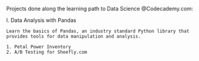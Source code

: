 Projects done along the learning path to Data Science @Codecademy.com:

I. Data Analysis with Pandas

    Learn the basics of Pandas, an industry standard Python library that provides tools for data manipulation and analysis.

    1. Petal Power Inventory
    2. A/B Testing for Shoefly.com
